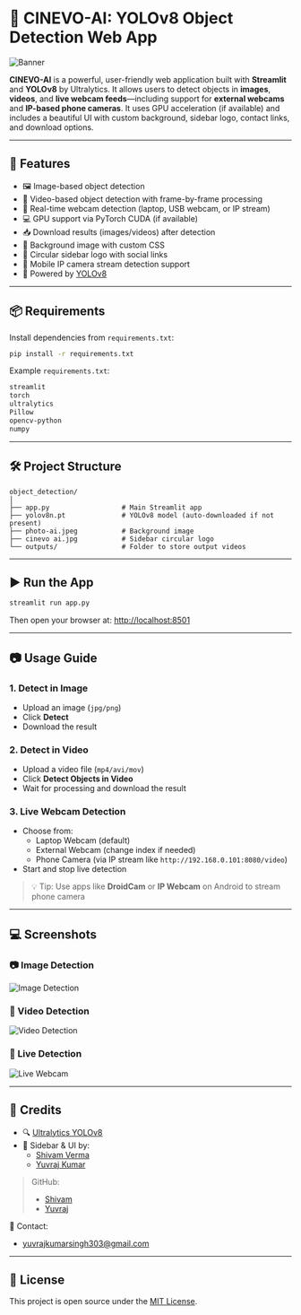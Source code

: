 
# 🧠 CINEVO-AI: YOLOv8 Object Detection Web App

![Banner](object_detection/photo-ai.jpeg)

**CINEVO-AI** is a powerful, user-friendly web application built with **Streamlit** and **YOLOv8** by Ultralytics. It allows users to detect objects in **images**, **videos**, and **live webcam feeds**—including support for **external webcams** and **IP-based phone cameras**. It uses GPU acceleration (if available) and includes a beautiful UI with custom background, sidebar logo, contact links, and download options.

---

## 🚀 Features

- 🖼️ Image-based object detection  
- 🎥 Video-based object detection with frame-by-frame processing  
- 🔴 Real-time webcam detection (laptop, USB webcam, or IP stream)  
- 💻 GPU support via PyTorch CUDA (if available)  
- 📥 Download results (images/videos) after detection  
- 🌄 Background image with custom CSS  
- 🎨 Circular sidebar logo with social links  
- 📱 Mobile IP camera stream detection support  
- 🧠 Powered by [YOLOv8](https://github.com/ultralytics/ultralytics)

---

## 📦 Requirements

Install dependencies from `requirements.txt`:

```bash
pip install -r requirements.txt
```

Example `requirements.txt`:
```txt
streamlit
torch
ultralytics
Pillow
opencv-python
numpy
```

---

## 🛠️ Project Structure

```
object_detection/
│
├── app.py                  # Main Streamlit app
├── yolov8n.pt              # YOLOv8 model (auto-downloaded if not present)
├── photo-ai.jpeg           # Background image
├── cinevo ai.jpg           # Sidebar circular logo
└── outputs/                # Folder to store output videos
```

---

## ▶️ Run the App

```bash
streamlit run app.py
```

Then open your browser at: [http://localhost:8501](http://localhost:8501)

---

## 📷 Usage Guide

### 1. **Detect in Image**
- Upload an image (`jpg/png`)
- Click **Detect**
- Download the result

### 2. **Detect in Video**
- Upload a video file (`mp4/avi/mov`)
- Click **Detect Objects in Video**
- Wait for processing and download the result

### 3. **Live Webcam Detection**
- Choose from:
  - Laptop Webcam (default)
  - External Webcam (change index if needed)
  - Phone Camera (via IP stream like `http://192.168.0.101:8080/video`)
- Start and stop live detection

> 💡 Tip: Use apps like **DroidCam** or **IP Webcam** on Android to stream phone camera

---

## 💻 Screenshots

### 📷 Image Detection  
![Image Detection](assets/screenshots/image_detection.jpg)

### 🎥 Video Detection  
![Video Detection](assets/screenshots/video_detection.jpg)

### 🔴 Live Detection  
![Live Webcam](assets/screenshots/webcam_detection.jpg)

---

## 🤝 Credits

- 🔍 [Ultralytics YOLOv8](https://github.com/ultralytics/ultralytics)
- 🎨 Sidebar & UI by:  
  - [Shivam Verma](https://www.linkedin.com/in/shivam-verma-17683130a/)  
  - [Yuvraj Kumar](https://www.linkedin.com/in/yuvraj-kumar-78a669323/)

> GitHub:  
> - [Shivam](https://github.com/Shivam5571)  
> - [Yuvraj](https://github.com/yuvraj-3)

📧 Contact:  
- yuvrajkumarsingh303@gmail.com

---

## 📄 License

This project is open source under the [MIT License](LICENSE).

